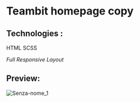 # Teambit homepage copy

## Technologies :
HTML SCSS

_Full Responsive Layout_

## Preview:
![Senza-nome_1](https://user-images.githubusercontent.com/46935430/59299431-e235d680-8c8c-11e9-8b96-b5f83056a160.gif)
